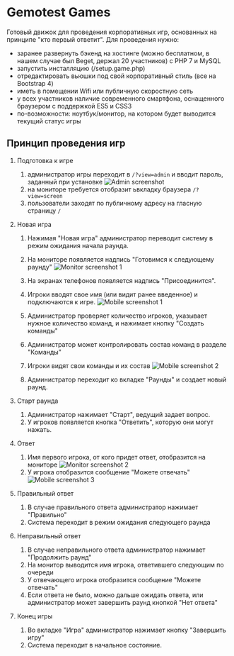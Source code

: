 # Gemotest Games

Готовый движок для проведения корпоративных игр, основанных на принципе "кто первый ответит". Для проведения нужно:

- заранее развернуть бэкенд на хостинге (можно бесплатном, в нашем случае был Beget, держал 20 участников) с PHP 7 и MySQL
- запустить инсталляцию (/setup.game.php)
- отредактировать вьюшки под свой корпоративный стиль (все на Bootstrap 4)
- иметь в помещении Wifi или публичную скоростную сеть
- у всех участников наличие современного смартфона, оснащенного браузером с поддержкой ES5 и CSS3
- по-возможности: ноутбук/монитор, на котором будет выводится текущий статус игры 

## Принцип проведения игр

1. Подготовка к игре
   1. администратор игры переходит в `/?view=admin` и вводит пароль, заданный при установке
![Admin screenshot](/screens/admin.png)
   2. на мониторе требуется отобразит ьвкладку браузера `/?view=screen`
   3. пользователи заходят по публичному адресу на гласную страницу `/`

2. Новая игра
   1. Нажимая "Новая игра" администратор переводит систему в режим ожидания начала раунда.
   2. На мониторе появляется надпись "Готовимся к следующему раунду"
![Monitor screenshot 1](/screens/monitor1.png)
   3. На экранах телефонов появляется надпись "Присоединится". 
   4. Игроки вводят свое имя (или видит ранее введенное) и подключаются к игре.
![Mobile screenshot 1](/screens/mobile1.png)
   5. Администратор проверяет количество игроков, указывает нужное количество команд, и нажимает кнопку "Создать команды"
   6. Администратор может контролировать состав команд в разделе "Команды"
   7. Игроки видят свои команды и их состав
![Mobile screenshot 2](/screens/mobile2.png)

   8. Администратор переходит ко вкладке "Раунды" и создает новый раунд.

3. Старт раунда
   1. Администратор нажимает "Старт", ведущий задает вопрос.
   2. У игроков появляется кнопка "Ответить", которую они могут нажать.

4. Ответ
   1. Имя первого игрока, от кого придет ответ, отобразится на мониторе
![Monitor screenshot 2](/screens/monitor2.png)
   2. У игрока отобразится сообщение "Можете отвечать"
![Mobile screenshot 3](/screens/mobile3.png)

5. Правильный ответ
   1. В случае правильного ответа администратор нажимает "Правильно"
   2. Система переходит в режим ожидания следующего раунда

6. Неправильный ответ
   1. В случае неправильного ответа администратор нажимает "Продолжить раунд"
   2. На монитор выводится имя игрока, ответившего следующим по очереди
   3. У отвечающего игрока отобразится сообщение "Можете отвечать"
   4. Если ответа не было, можно дальше ожидать ответа, или администратор может завершить раунд кнопкой "Нет ответа"

7. Конец игры
   1. Во вкладке "Игра" администратор нажимает кнопку "Завершить игру"
   2. Система переходит в начальное состояние.
